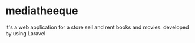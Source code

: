 # mediatheeque 
it's a web application for a  store sell and rent books and movies. developed by using Laravel
